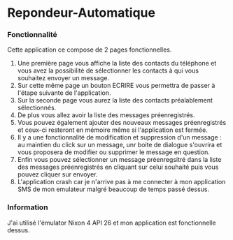 # Repondeur-Automatique

### Fonctionnalité
Cette application ce compose de 2 pages fonctionnelles.
1. Une première page vous affiche la liste des contacts du téléphone et vous avez la possibilité de sélectionner les contacts à qui vous souhaitez envoyer un message.
2. Sur cette même page un bouton ECRIRE vous permettra de passer à l'étape suivante de l'application.
3. Sur la seconde page vous aurez la liste des contacts préalablement sélectionnés.
4. De plus vous allez avoir la liste des messages préenregistrés.
5. Vous pouvez également ajouter des nouveaux messages préenregistrés et ceux-ci resteront en mémoire même si l'application est fermée.
6. Il y a une fonctionnalité de modification et suppression d'un message : au maintien du click sur un message, unr boite de dialogue s'ouvrira et vous proposera de modifier ou supprimer le message en question.
7. Enfin vous pouvez sélectionner un message préenregsitré dans la liste des messages préenregistrés en cliquant sur celui souhaité puis vous pouvez cliquer sur envoyer.
8. L'application crash car je n'arrive pas à me connecter à mon application SMS de mon emulateur malgré beaucoup de temps passé dessus.

### Information
J'ai utilisé l'émulator Nixon 4 API 26 et mon application est fonctionnelle dessus.

